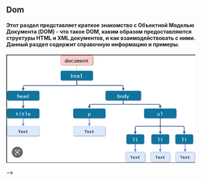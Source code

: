 <!-- DOM -->
## Dom
#### Этот раздел представляет краткое знакомство с Объектной Моделью Документа (DOM) - что такое DOM, каким образом предоставляются структуры HTML и XML документов, и как взаимодействовать с ними. Данный раздел содержит справочную информацию и примеры.

![alt text](/img4dom/DOM.PNG)
























<!-- ## Object

### Конструктор Object создаёт объект-обёртку для переданного значения. Если значением является null или undefined, создаёт и возвращает пустой объект, в противном случае возвращает объект такого типа, который соответствует переданному значению. Если значение уже является объектом, конструктор вернёт это значение.При вызове в не-конструктором контексте, Object ведёт себя идентично коду new Object().


## Object.entries

### Возвращаемое значение  Массив перечислений собственных свойств объекта с парами [key, value].
![alt text](/img3/objectentry.png)
### Описание
### Object.entries() возвращает массив, элементами которого являются массивы, соответствующие перечисляемому свойству пары [key, value], найденной прямо в object. Порядок свойств тот же, что и при прохождении циклом по свойствам объекта вручную.

### Object.keys

### Метод Object.keys() возвращает массив из собственных перечисляемых свойств переданного объекта, в том же порядке, в котором они бы обходились циклом for...in (разница между циклом и методом в том, что цикл перечисляет свойства и из цепочки прототипов).

![alt text](/img3/objectkey.PNG)


## Object.values()
![alt text](/img3/ovaluePNG.PNG)
### Метод Object.values() возвращает массив значений перечисляемых свойств объекта в том же порядке что и цикл for...in. Разница между циклом и методом в том, что цикл перечисляет свойства и из цепочки прототипов.


##  Destructuring and Spread

###  Destructuring Object

![alt text](/img3/dest.PNG)

#### Синтаксис деструктурирующего присваивания в выражениях JavaScript позволяет извлекать данные из массивов или объектов при помощи синтаксиса, подобного объявлению массива или литералов в объекте.

### Spread

[alt text](/img3/spread.PNG)

#### Spread syntax позволяет расширить доступные для итерации элементы (например, массивы или строки) в местах 
#### для функций: где ожидаемое количество аргументов для вызовов функций равно нулю или больше нуля
#### для элементов (литералов массива)
#### для выражений объектов: в местах, где количество пар "ключ-значение" должно быть равно нулю или больше (для объектных литералов)

## This
#### Значение
### Свойство контекста выполнения кода (global, function или eval), которое в нестрогом режиме всегда является ссылкой на объект, а в строгом режиме может иметь любое значение.

## NewDate()

#### Создаёт экземпляр объекта Date, представляющего собой момент времени. Объект Дата содержит число миллисекунд прошедших с 1 января 1970 г. UTC

#### Если никаких аргументов передано не было, конструктор создаёт объект Date для текущих даты и времени, согласно системным настройкам.
#### Если передано как минимум два аргумента, отсутствующие аргументы устанавливаются в стартовые значения - день месяца 1 и время полуночи.

![alt text](/img3/Date.PNG)

## DateNow()

#### Метод Date.now() возвращает количество миллисекунд, прошедших с 1 января 1970 года 00:00:00 по UTC.

## getFullYear()

![alt text](/img3/fullyear.PNG)

#### Метод getFullYear() возвращает год указанной даты по местному времени.

## getMonth()

![alt text](/img3/Month.PNG)

#### Значение, возвращённое методом getMonth(), является целым числом от 0 до 11. 0 соответствует январю, 1 — февралю и так далее.

## getMinutes()

### Значение, возвращённое методом getMinutes(), является целым числом от 0 до 59.

### Метод setDate() устанавливает день месяца указанной даты по местному времени.

### Метод setMonth() устанавливает месяц указанной даты по местному времени.

### Метод setUTCFullYear() устанавливает полный год указанной даты по всемирному координированному времени.


























<!-- # 1-)Array Definition
# 2-)Array Methods

# 3-)Destructuring,spread and rest.

### Array is:
#### Массив в JavaScript — это упорядоченный список элементов с указанным индексом (ключом к ним). Когда мы хотим сохранить список определенных элементов, а затем получить к ним доступ с помощью одной переменной, именно тогда применяем массив

#### You can also add elements or change the elements by accessing the index value

#### Suppose, an array has two elements. If you try to add an element at index 3 (fourth element), the third element will be undefined. For example,
![alt text](/img2/empty.PNG)


### Array Methods
![alt text](/img2/methods.PNG)

#### push()
##### Adds Element at the end of your ARRAY

### unshift()
##### Adds Element at the begining of your ARRAY
![alt text](/img2/Push-unshift.PNG)

### Pop() - Shift
#####  Removes Elements
![alt text](/img2/pop-shift.PNG)

### reverse()
##### Reverses The Array Elements

### concat()

##### Merges Couple Arrays together
![alt text](/img2/concat.PNG)

#### The includes() 
##### method returns true if an Array contains a specified string. Otherwise it returns false. The includes() method is case sensitive.


#### The indexOf() 
##### method returns the position of the first occurrence of a value in a string. The indexOf() method returns -1 if the value is not found.


### splice()

#### Takes 3 Parameters!. 
#### Parameter No1 from where to start
#### Parameter No2 how many to remove
#### Parameter No3 What to Add

### slice()
#### The slice() method returns a shallow copy of a portion of an array into a new array object selected from start to end ( end not included) where start and end represent the index of items in that array.

### Takes 2 Parameters (start, end) Show from start to end Rest Cut Off!!!

## Callback Methods 
![alt text](/img2/Callback%20M%20List.PNG)

### forEach()
#### Описание Метод forEach() выполняет функцию callback один раз для каждого элемента, находящегося в массиве в порядке возрастания. Она не будет вызвана для удалённых или пропущенных элементов массива. Однако, она будет вызвана для элементов
![alt text](/img2/forEach.PNG)

### map()
![alt text](/img2/Map.PNG)
#### Метод map() создаёт новый массив с результатом вызова указанной функции для каждого элемента массива.

### find()

#### Метод find() возвращает значение первого найденного в массиве элемента, которое удовлетворяет условию переданному в callback функции. В противном случае возвращается undefined.

### filter() Метод filter() создаёт новый массив со всеми элементами, прошедшими проверку, задаваемую в передаваемой функции.
![alt text](/img2/filt.PNG)

### sort()

#### Метод sort() на месте сортирует элементы массива и возвращает отсортированный массив.
![alt text](/img2/sort.PNG)

### reduce()

#### Описание Метод reduce() выполняет функцию callback один раз для каждого элемента, присутствующего в массиве, за исключением пустот, принимая четыре аргумента: начальное значение (или значение от предыдущего вызова callback ), значение текущего элемента, текущий индекс и массив, по которому происходит итерация.
![alt text](/img2/reduce.PNG)

### Деструктурирующее присваивание
##### Синтаксис деструктурирующего присваивания в выражениях JavaScript позволяет извлекать данные из массивов или объектов при помощи синтаксиса, подобного объявлению массива или литералов в объекте.
![alt text](/img2/destruct.PNG)

### rest означает, что нужно взять все элементы, которые остались от деструктуризации и поместить их в массив с именем rest . Этому массиву можно дать любое имя. Rest срабатывает в самом конце, когда все остальные данные уже разложены по своим константам (или переменным). Именно поэтому он называется rest (оставшиеся).

### Spread syntax позволяет расширить доступные для итерации элементы (например, массивы или строки) в местах
![alt text](/img2/spread.PNG)
































### Methods Lecture1 # Methods
## 1-)String
## 2-)Number

### Method is a block of code which only runs when it is called. 
### You can pass data, known as parameters, into a method. 
### Methods are used to perform certain actions, and they are
### also known as functions.

## 1-) String
![alt text](/img/String.png)

### Definition and Usage
#### The charAt() method returns the character at a specified index (position) in a string.

#### The index of the first character is 0, the second 1, ...

## 2-) Concat!

#### The concat() method joins two or more strings.
#### The concat() method does not change the existing strings.
#### The concat() method returns a new string.
![alt text](/img/concat.PNG)

## 3-) replace && replaceAll!

#### The replace() method searches a string for a value or a regular expression.
#### The replace() method returns a new string with the value(s) replaced.
#### The replace() method does not change the original string.
![alt text](/img/replace.PNG)

## 4-) Split!

#### The split() method splits a string into an array of substrings. The split() method returns the new array. 
#### The split() method does not change the original string. If (" ") is used as separator, the string is split between words.
![alt text](/img/Split.PNG)

## 5-) Substr

#### The substr() method extracts a part of a string.
#### The substr() method begins at a specified position, and returns a specified number of characters.
#### The substr() method does not change the original string.To extract characters from the end of the string, use a negative start position.
![alt text](/img/Substr.PNG)

## 6-) substring

#### The substring() method extracts characters, between two indices (positions), from a string, and returns the substring.
#### The substring() method extracts characters from start to end (exclusive).
#### The substring() method does not change the original string.
#### If start is greater than end, arguments are swapped: (4, 1) = (1, 4). #from 1 to 4 doesnt show #4
#### Start or end values less than 0, are treated as 0.
![alt text](/img/substring.PNG)


## 7-) Slice

#### The slice() method returns a shallow copy of a portion of an array into a new array object selected from start to end ( end not included) where start and end represent the index of items in that array.
![alt text](/img/Slice.PNG)

## 8-) toLowerCase
![alt text](/img/ToLowerCase.PNG)

## 9-) toUpperCase
![alt text](/img/ToUpperCase.PNG)

## 10-) Trim
#### Method trim() removes whitespace from both sides of a string. trim() method does not change the original string.
![alt text](/img/Trim.PNG)

## 11-) Includes

#### The includes() method returns true if a string contains a specified string. Otherwise it returns false. The includes() method is case sensitive.
![alt text](/img/includes.PNG)

## 12-) search 

#### The search() method matches a string against a regular expression **    The search() method returns the index (position) of the first match.     The search() method returns -1 if no match is found.
![alt text](/img/search.PNG)

## 13-) toString
#### Converts Number to String

## 14-) indexOf
#### The indexOf() method returns the position of the first occurrence of a value in a string. The indexOf() method returns -1 if the value is not found.
![alt text](/img/indexOf.PNG)

## 15-) Repeat

#### Repeats String Given times!



# Number Methods

### Math.round(),ceil(),floor
#### Round if 4.5 and more converts NUM to 5 else to 4

#### Floor if 4,99 Dropsdown to 4

#### Ceil if 4.1 JumpsUp to 5



### Math.max() && Math.min()
#### max returns biggest NUM
#### Min returns Smallest Num


### Math.sqrt && Math.pow

#### sqrt Returns Square Root of Number

#### The pow() method computes the power of a number by raising the second argument to the power of the first argument.

### is NAN
![alt text](/img/IsNaN.PNG)

#### Checks if it is Number or not Returns True And False
 --> -->
